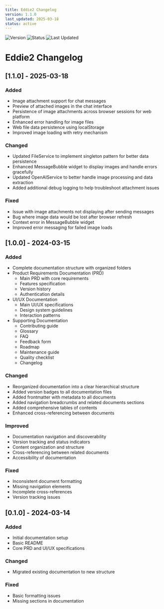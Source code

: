 ```yaml
---
title: Eddie2 Changelog
version: 1.1.0
last_updated: 2025-03-18
status: active
---
```


![Version](https://img.shields.io/badge/version-1.1.0-blue.svg)
![Status](https://img.shields.io/badge/status-active-green.svg)
![Last Updated](https://img.shields.io/badge/last%20updated-2025--03--18-lightgrey.svg)

# Eddie2 Changelog

## [1.1.0] - 2025-03-18

### Added
- Image attachment support for chat messages
- Preview of attached images in the chat interface
- Persistence of image attachments across browser sessions for web platform
- Enhanced error handling for image files
- Web file data persistence using localStorage
- Improved image loading with retry mechanism

### Changed
- Updated FileService to implement singleton pattern for better data persistence
- Enhanced MessageBubble widget to display images and handle errors gracefully
- Updated OpenAIService to better handle image processing and data extraction
- Added additional debug logging to help troubleshoot attachment issues

### Fixed
- Issue with image attachments not displaying after sending messages
- Bug where image data would be lost after browser refresh
- Context error in MessageBubble widget
- Improved error messaging for failed image loads

## [1.0.0] - 2024-03-15

### Added
- Complete documentation structure with organized folders
- Product Requirements Documentation (PRD)
  - Main PRD with core requirements
  - Features specification
  - Version history
  - Authentication details
- UI/UX Documentation
  - Main UI/UX specifications
  - Design system guidelines
  - Interaction patterns
- Supporting Documentation
  - Contributing guide
  - Glossary
  - FAQ
  - Feedback form
  - Roadmap
  - Maintenance guide
  - Quality checklist
  - Changelog

### Changed
- Reorganized documentation into a clear hierarchical structure
- Added version badges to all documentation files
- Added frontmatter with metadata to all documents
- Added navigation breadcrumbs and related documents sections
- Added comprehensive tables of contents
- Enhanced cross-referencing between documents

### Improved
- Documentation navigation and discoverability
- Version tracking and status indicators
- Content organization and structure
- Cross-referencing between related documents
- Accessibility of documentation

### Fixed
- Inconsistent document formatting
- Missing navigation elements
- Incomplete cross-references
- Version tracking issues

## [0.1.0] - 2024-03-14

### Added
- Initial documentation setup
- Basic README
- Core PRD and UI/UX specifications

### Changed
- Migrated existing documentation to new structure

### Fixed
- Basic formatting issues
- Missing sections in documentation 